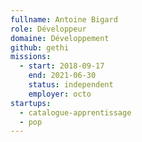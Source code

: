 ```yaml
---
fullname: Antoine Bigard
role: Développeur
domaine: Développement
github: gethi
missions:
  - start: 2018-09-17
    end: 2021-06-30
    status: independent
    employer: octo
startups:
  - catalogue-apprentissage
  - pop
---
```

